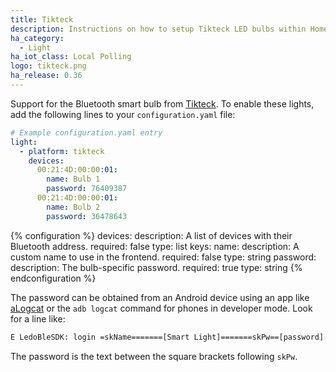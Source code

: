 ```yaml
---
title: Tikteck
description: Instructions on how to setup Tikteck LED bulbs within Home Assistant.
ha_category:
  - Light
ha_iot_class: Local Polling
logo: tikteck.png
ha_release: 0.36
---
```


Support for the Bluetooth smart bulb from [Tikteck](https://www.tikteck.com/). To enable these lights, add the following lines to your `configuration.yaml` file:

```yaml
# Example configuration.yaml entry
light:
  - platform: tikteck
    devices:
      00:21:4D:00:00:01:
        name: Bulb 1
        password: 76409387
      00:21:4D:00:00:01:
        name: Bulb 2
        password: 36478643
```

{% configuration %}
devices:
  description: A list of devices with their Bluetooth address.
  required: false
  type: list
  keys:
    name:
      description: A custom name to use in the frontend.
      required: false
      type: string
    password:
      description: The bulb-specific password.
      required: true
      type: string
{% endconfiguration %}

The password can be obtained from an Android device using an app like [aLogcat](https://play.google.com/store/apps/details?id=rs.pedjaapps.alogcatroot.app&hl=en) or the `adb logcat` command for phones in developer mode. Look for a line like:

```txt
E LedoBleSDK: login =skName=======[Smart Light]=======skPw==[password]
```

The password is the text between the square brackets following `skPw`.
